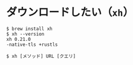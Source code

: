# ダウンロードしたい（``xh``）

```console
$ brew install xh
$ xh --version
xh 0.21.0
-native-tls +rustls
```

```console
$ xh [メソッド] URL [クエリ]
```
